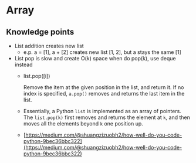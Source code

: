 # Array

## Knowledge points

* List addition creates new list
  * e.p. a = \[1\], a + \[2\] creates new list \[1, 2\], but a stays the same \[1\]
* List pop is slow and create O\(k\) space when do pop\(k\), use deque instead
  * list.pop\(\[i\]\)

    Remove the item at the given position in the list, and return it. If no index is specified, `a.pop()` removes and returns the last item in the list.

  * Essentially, a Python `list` is implemented as an array of pointers. The `list.pop(k)` first removes and returns the element at `k`, and then moves all the elements beyond `k` one position up.
  * [https://medium.com/@shuangzizuobh2/how-well-do-you-code-python-9bec36bbc322](https://medium.com/@shuangzizuobh2/how-well-do-you-code-python-9bec36bbc322)



